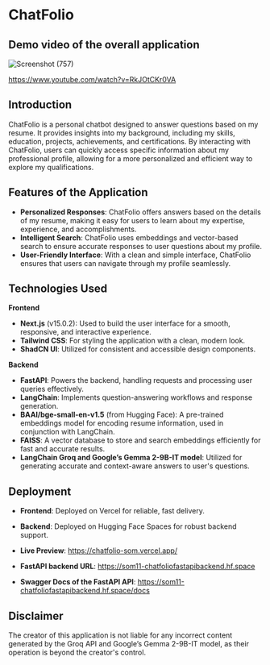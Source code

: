 # ChatFolio

## Demo video of the overall application

![Screenshot (757)](https://github.com/user-attachments/assets/0a0a1c82-726a-46c7-92e7-ce464b4ab743)

https://www.youtube.com/watch?v=RkJOtCKr0VA

## Introduction

ChatFolio is a personal chatbot designed to answer questions based on my resume. It provides insights into my background, including my skills, education, projects, achievements, and certifications. By interacting with ChatFolio, users can quickly access specific information about my professional profile, allowing for a more personalized and efficient way to explore my qualifications.

## Features of the Application

- **Personalized Responses**: ChatFolio offers answers based on the details of my resume, making it easy for users to learn about my expertise, experience, and accomplishments.
- **Intelligent Search**: ChatFolio uses embeddings and vector-based search to ensure accurate responses to user questions about my profile.
- **User-Friendly Interface**: With a clean and simple interface, ChatFolio ensures that users can navigate through my profile seamlessly.

## Technologies Used

**Frontend**

- **Next.js** (v15.0.2): Used to build the user interface for a smooth, responsive, and interactive experience.
- **Tailwind CSS**: For styling the application with a clean, modern look.
- **ShadCN UI**: Utilized for consistent and accessible design components.

**Backend**

- **FastAPI**: Powers the backend, handling requests and processing user queries effectively.
- **LangChain**: Implements question-answering workflows and response generation.
- **BAAI/bge-small-en-v1.5** (from Hugging Face): A pre-trained embeddings model for encoding resume information, used in conjunction with LangChain.
- **FAISS**: A vector database to store and search embeddings efficiently for fast and accurate results.
- **LangChain Groq and Google’s Gemma 2-9B-IT model**: Utilized for generating accurate and context-aware answers to user's questions.

## Deployment

- **Frontend**: Deployed on Vercel for reliable, fast delivery.
- **Backend**: Deployed on Hugging Face Spaces for robust backend support.

- **Live Preview**: https://chatfolio-som.vercel.app/
- **FastAPI backend URL**: https://som11-chatfoliofastapibackend.hf.space
- **Swagger Docs of the FastAPI API**: https://som11-chatfoliofastapibackend.hf.space/docs

## Disclaimer

The creator of this application is not liable for any incorrect content generated by the Groq API and Google’s Gemma 2-9B-IT model, as their operation is beyond the creator's control.
